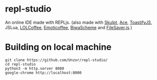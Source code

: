 # repl-studio
An online IDE made with REPLjs. (also made with [Skulpt](https://skulpt.org), [Ace](https://ace.c9.io), [ToastifyJS](https://apvarun.github.io/toastify-js/#), JSLua, [LOLCoffee](https://github.com/replit-archive/lol-coffee), [Emoticoffee](https://github.com/replit-archive/emoticoffee), [BiwaScheme](https://github.com/biwascheme/biwascheme) and [FileSaver.js](https://github.com/eligrey/FileSaver.js/).)

# Building on local machine
```
git clone https://github.com/Unzor/repl-studio/
cd repl-studio
python3 -m http.server 8080
google-chrome http://localhost:8000
```
